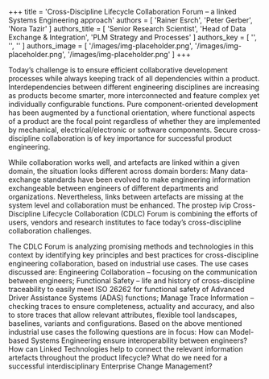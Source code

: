 +++
title = 'Cross-Discipline Lifecycle Collaboration Forum – a linked Systems Engineering approach'
authors = [
  'Rainer Esrch',
  'Peter Gerber',
  'Nora Tazir'
]
authors_title = [
  'Senior Research Scientist',
  'Head of Data Exchange & Integration',
  'PLM Strategy and Processes'
]
authors_key = [
  '',
  '',
  ''
]
authors_image = [
  '/images/img-placeholder.png',
  '/images/img-placeholder.png',
  '/images/img-placeholder.png'
]
+++

Today’s challenge is to ensure efficient collaborative development processes while always keeping track of all dependencies within a product. Interdependencies between different engineering disciplines are increasing as products become smarter, more interconnected and feature complex yet individually configurable functions. Pure component-oriented development has been augmented by a functional orientation, where functional aspects of a product are the focal point regardless of whether they are implemented by mechanical, electrical/electronic or software components. Secure cross-discipline collaboration is of key importance for successful product engineering.

While collaboration works well, and artefacts are linked within a given domain, the situation looks different across domain borders: Many data-exchange standards have been evolved to make engineering information exchangeable between engineers of different departments and organizations. Nevertheless, links between artefacts are missing at the system level and collaboration must be enhanced. The prostep ivip Cross-Discipline Lifecycle Collaboration (CDLC) Forum is combining the efforts of users, vendors and research institutes to face today’s cross-discipline collaboration challenges.

The CDLC Forum is analyzing promising methods and technologies in this context by identifying key principles and best practices for cross-discipline engineering collaboration, based on industrial use cases. The use cases discussed are: Engineering Collaboration – focusing on the communication between engineers; Functional Safety – life and history of cross-discipline traceability to easily meet ISO 26262 for functional safety of Advanced Driver Assistance Systems (ADAS) functions; Manage Trace Information – checking traces to ensure completeness, actuality and accuracy, and also to store traces that allow relevant attributes, flexible tool landscapes, baselines, variants and configurations. Based on the above mentioned industrial use cases the following questions are in focus: How can Model-based Systems Engineering ensure interoperability between engineers? How can Linked Technologies help to connect the relevant information artefacts throughout the product lifecycle? What do we need for a successful interdisciplinary Enterprise Change Management? 